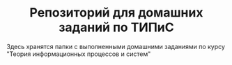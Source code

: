 <h1 align="center">Репозиторий для домашних заданий по ТИПиС</h1>
Здесь хранятся папки с выполненными домашними заданиями по курсу "Теория информационных процессов и систем"
